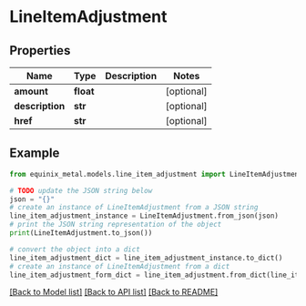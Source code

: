 # LineItemAdjustment


## Properties

Name | Type | Description | Notes
------------ | ------------- | ------------- | -------------
**amount** | **float** |  | [optional] 
**description** | **str** |  | [optional] 
**href** | **str** |  | [optional] 

## Example

```python
from equinix_metal.models.line_item_adjustment import LineItemAdjustment

# TODO update the JSON string below
json = "{}"
# create an instance of LineItemAdjustment from a JSON string
line_item_adjustment_instance = LineItemAdjustment.from_json(json)
# print the JSON string representation of the object
print(LineItemAdjustment.to_json())

# convert the object into a dict
line_item_adjustment_dict = line_item_adjustment_instance.to_dict()
# create an instance of LineItemAdjustment from a dict
line_item_adjustment_form_dict = line_item_adjustment.from_dict(line_item_adjustment_dict)
```
[[Back to Model list]](../README.md#documentation-for-models) [[Back to API list]](../README.md#documentation-for-api-endpoints) [[Back to README]](../README.md)


